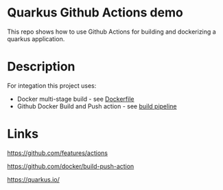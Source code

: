 # Quarkus Github Actions demo

This repo shows how to use Github Actions for building and dockerizing a quarkus application. 

# Description
For integation this project uses:
- Docker multi-stage build - see [Dockerfile](Dockerfile)
- Github Docker Build and Push action - see [build pipeline](.github/workflows/jekyll.yml)


# Links
https://github.com/features/actions

https://github.com/docker/build-push-action

https://quarkus.io/
